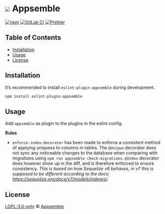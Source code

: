 # ![](https://gitlab.com/appsemble/appsemble/-/raw/0.28.11/config/assets/logo.svg) Appsemble

[![npm](https://img.shields.io/npm/v/appsemble)](https://www.npmjs.com/package/appsemble)
[![GitLab CI](https://gitlab.com/appsemble/appsemble/badges/0.28.11/pipeline.svg)](https://gitlab.com/appsemble/appsemble/-/releases/0.28.11)
[![Prettier](https://img.shields.io/badge/code_style-prettier-ff69b4.svg)](https://prettier.io)

## Table of Contents

- [Installation](#installation)
- [Usage](#usage)
- [License](#license)

## Installation

It’s recommended to install `eslint-plugin-appsemble` during development.

```sh
npm install eslint-plugin-appsemble
```

## Usage

Add `appsemble` as plugin to the plugins in the eslint config.

**Rules**

- `enforce-index-decorator` has been made to enforce a consistent method of applying uniquess to
  columns in tables. The `@Unique` decorator does not sync any noticeable changes to the database
  when comparing with migrations using `npm run appsemble check-migrations`. `@Index` decorator does
  however show up in the diff, and is therefore enforced to ensure consistency. _This is based on
  how Sequelize v6 behaves, in v7 this is supposed to be different according to the docs:
  https://sequelize.org/docs/v7/models/indexes/._

## License

[LGPL-3.0-only](https://gitlab.com/appsemble/appsemble/-/blob/0.28.11/LICENSE.md) ©
[Appsemble](https://appsemble.com)
